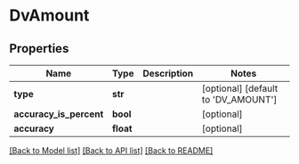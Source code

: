 # DvAmount

## Properties
Name | Type | Description | Notes
------------ | ------------- | ------------- | -------------
**type** | **str** |  | [optional] [default to 'DV_AMOUNT']
**accuracy_is_percent** | **bool** |  | [optional] 
**accuracy** | **float** |  | [optional] 

[[Back to Model list]](../README.md#documentation-for-models) [[Back to API list]](../README.md#documentation-for-api-endpoints) [[Back to README]](../README.md)

